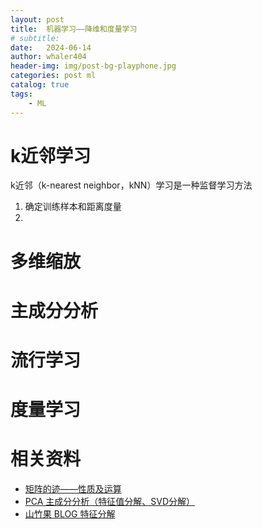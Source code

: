 ```yaml
---
layout: post
title:  机器学习——降维和度量学习
# subtitle: 
date:   2024-06-14
author: whaler404
header-img: img/post-bg-playphone.jpg
categories: post ml
catalog: true
tags:
    - ML
---
```


# k近邻学习

k近邻（k-nearest neighbor，kNN）学习是一种监督学习方法
1. 确定训练样本和距离度量
2. 

# 多维缩放

# 主成分分析

# 流行学习

# 度量学习

# 相关资料
- [矩阵的迹——性质及运算](https://www.cnblogs.com/hjd21/p/16619280.html)
- [PCA 主成分分析（特征值分解、SVD分解）](https://www.cnblogs.com/MarisaMagic/p/17822658.html)
- [山竹果 BLOG 特征分解](https://www.cnblogs.com/shona/p/10716442.html)